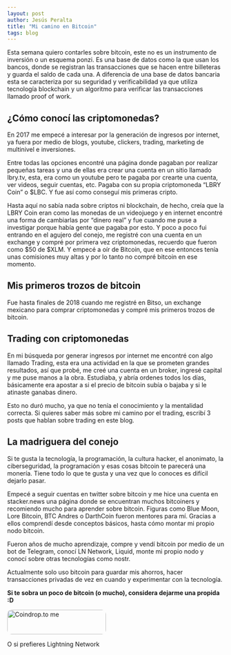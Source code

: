 ```yaml
---
layout: post
author: Jesús Peralta
title: "Mi camino en Bitcoin"
tags: blog
---
```

Esta semana quiero contarles sobre bitcoin, este no es un instrumento de inversión o un esquema ponzi. Es una base de datos como la que usan los bancos, donde se registran las transacciones que se hacen entre billeteras y guarda el saldo de cada una. A diferencia de una base de datos bancaria esta se caracteriza por su seguridad y verificabilidad ya que utiliza tecnología blockchain y un algoritmo para verificar las transacciones llamado proof of work.

## ¿Cómo conocí las criptomonedas?

En 2017 me empecé a interesar por la generación de ingresos por internet, ya fuera por medio de blogs, youtube, clickers, trading, marketing de multinivel e inversiones.

Entre todas las opciones encontré una página donde pagaban por realizar pequeñas tareas y una de ellas era crear una cuenta en un sitio llamado lbry.tv, esta, era como un youtube pero te pagaba por crearte una cuenta, ver videos, seguir cuentas, etc. Pagaba con su propia criptomoneda “LBRY Coin” o $LBC. Y fue así como conseguí mis primeras cripto.

Hasta aquí no sabía nada sobre criptos ni blockchain, de hecho, creía que la LBRY Coin eran como las monedas de un videojuego y en internet encontré una forma de cambiarlas por “dinero real” y fue cuando me puse a investigar porque había gente que pagaba por esto. Y poco a poco fui entrando en el agujero del conejo, me registré con una cuenta en un exchange y compré por primera vez criptomonedas, recuerdo que fueron como $50 de $XLM. Y empecé a oír de Bitcoin, que en ese entonces tenía unas comisiones muy altas y por lo tanto no compré bitcoin en ese momento.

## Mis primeros trozos de bitcoin

Fue hasta finales de 2018 cuando me registré en Bitso, un exchange mexicano para comprar criptomonedas y compré mis primeros trozos de bitcoin.

## Trading con criptomonedas

En mi búsqueda por generar ingresos por internet me encontré con algo llamado Trading, esta era una actividad en la que se prometen grandes resultados, así que probé, me creé una cuenta en un broker, ingresé capital y me puse manos a la obra. Estudiaba, y abría ordenes todos los días, básicamente era apostar a si el precio de bitcoin subía o bajaba y si le atinaste ganabas dinero.

Esto no duró mucho, ya que no tenía el conocimiento y la mentalidad correcta. Si quieres saber más sobre mi camino por el trading, escribí 3 posts que hablan sobre trading en este blog.

## La madriguera del conejo

Si te gusta la tecnología, la programación, la cultura hacker, el anonimato, la ciberseguridad, la programación y esas cosas bitcoin te parecerá una monería. Tiene todo lo que te gusta y una vez que lo conoces es difícil dejarlo pasar.

Empecé a seguir cuentas en twitter sobre bitcoin y me hice una cuenta en stacker.news una página donde se encuentran muchos bitcoiners y recomiendo mucho para aprender sobre bitcoin. Figuras como Blue Moon, Lore Bitcoin, BTC Andres o DarthCoin fueron mentores para mí. Gracias a ellos comprendí desde conceptos básicos, hasta cómo montar mi propio nodo bitcoin.

Fueron años de mucho aprendizaje, compre y vendí bitcoin por medio de un bot de Telegram, conocí LN Network, Liquid, monte mi propio nodo y conocí sobre otras tecnologías como nostr.

Actualmente solo uso bitcoin para guardar mis ahorros, hacer transacciones privadas de vez en cuando y experimentar con la tecnología.

**Si te sobra un poco de bitcoin (o mucho), considera  dejarme una propida :D**

<a href="https://coindrop.to/zettafounder" target="_blank"><img src="https://coindrop.to/embed-button.png" style="border-radius: 10px; height: 57px !important;width: 229px !important;" alt="Coindrop.to me"></a>

O si prefieres Lightning Network

<lightning-widget 
  name="Jesús Peralta" 
  accent="#000000" 
  to="zettafounder@stacker.news" 
  image="https://nostrcheck.me/media/e140a3ea5b9434a8e853c9264bdc10a5b85c765114b37cbf4850f520c0e40975/783d7f557b8e84d48dcf14e83fecb99c8ff64cc4cd671c55b2fa03264e18ea7f.webp" 
/>
<script src="https://embed.twentyuno.net/js/app.js"></script>